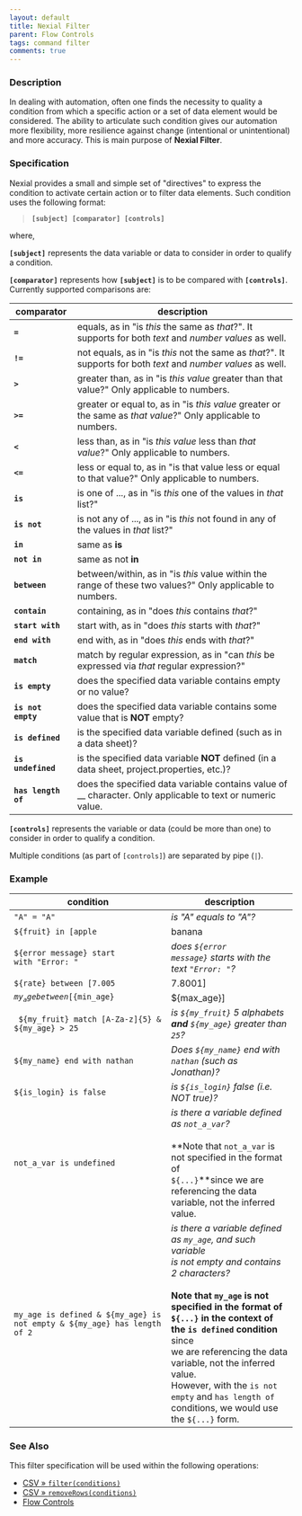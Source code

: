 ```yaml
---
layout: default
title: Nexial Filter
parent: Flow Controls
tags: command filter
comments: true
---
```



### Description
In dealing with automation, often one finds the necessity to quality a condition from which a specific action or a set
of data element would be considered.  The ability to articulate such condition gives our automation more flexibility,
more resilience against change (intentional or unintentional) and more accuracy.  This is main purpose of 
**Nexial Filter**. 


### Specification
Nexial provides a small and simple set of "directives" to express the condition to activate certain action or to filter
data elements.  Such condition uses the following format:

> **`[subject] [comparator] [controls]`**

where,

**`[subject]`** represents the data variable or data to consider in order to qualify a condition.

**`[comparator]`** represents how **`[subject]`** is to be compared with **`[controls]`**.  Currently supported 
comparisons are:

| comparator          | description |
| ------------------- | ----------- |
| **`=`**             | equals, as in "is _this_ the same as _that_?". It supports for both _text_ and _number values_ as well. |
| **`!=`**            | not equals, as in "is _this_ not the same as _that_?". It supports for both _text_ and _number values_ as well.  |
| **`>`**             | greater than, as in "is _this value_ greater than that value?"  Only applicable to numbers. |
| **`>=`**            | greater or equal to, as in "is _this value_ greater or the same as _that value_?" Only applicable to numbers. |
| **`<`**             | less than, as in "is _this value_ less than _that value_?" Only applicable to numbers. |
| **`<=`**            | less or equal to, as in "is that value less or equal to that value?" Only applicable to numbers. |
| **`is`**            | is one of ..., as in "is _this_ one of the values in _that_ list?" |
| **`is not`**        | is not any of ..., as in "is _this_ not found in any of the values in _that_ list?" |
| **`in`**            | same as **is** |
| **`not in`**        | same as not **in** |
| **`between`**       | between/within, as in "is _this_ value within the range of these two values?" Only applicable to numbers. |
| **`contain`**       | containing, as in "does _this_ contains _that_?"  |
| **`start with`**    | start with, as in "does _this_ starts with _that_?" |
| **`end with`**      | end with, as in "does _this_ ends with _that_?" |
| **`match`**         | match by regular expression, as in "can _this_ be expressed via _that_ regular expression?" |
| **`is empty`**      | does the specified data variable contains empty or no value? |
| **`is not empty`**  | does the specified data variable contains some value that is **NOT** empty? |
| **`is defined`**    | is the specified data variable defined (such as in a data sheet)? |
| **`is undefined`**  | is the specified data variable **NOT** defined (in a data sheet, project.properties, etc.)? |
| **`has length of`** | does the specified data variable contains value of __ character.  Only applicable to text or numeric value. |

**`[controls]`** represents the variable or data (could be more than one) to consider in order to qualify a condition.

Multiple conditions (as part of `[controls]`) are separated by pipe (`|`).


### Example

| condition                                                               | description |
|-------------------------------------------------------------------------|-------------|
|`"A" = "A"`                                                              | _is "A" equals to "A"?_ |
| <code>${fruit} in [apple|banana|chicken|shoes]</code>                   | _is `${fruit}` one of the items in the list `apple, banana, chicken, shoes`?_ |
|`${error message} start with "Error: "`                                  | _does `${error message}` starts with the text `"Error: "`?_ |
|<code>${rate} between [7.005|7.8001]</code>                              | _is `${rate}` between `7.005` and `7.8001`?_ |
|<code>${my_age} between [${min_age}|${max_age}]</code>                   | _is `${my_age}` between `${min_age}` and `${max_age}`?_ |
|` ${my_fruit} match [A-Za-z]{5} & ${my_age} > 25`                        | _is `${my_fruit}` 5 alphabets **and** `${my_age}` greater than `25`?_ |
|`${my_name} end with nathan`                                             | _Does `${my_name}` end with `nathan` (such as Jonathan)?_ |
|`${is_login} is false`                                                   | _is `${is_login}` false (i.e. NOT true)?_ |
|`not_a_var is undefined`                                                 | _is there a variable defined as `not_a_var`?_ <br/><br/>**Note that `not_a_var` is not specified in the format of <br/>`${...}`**since we are referencing the data variable, not the inferred value. |
|`my_age is defined & ${my_age} is not empty & ${my_age} has length of 2` | _is there a variable defined as `my_age`, and such variable <br/>is not empty and contains 2 characters?_ <br/><br/>**Note that `my_age` is not specified in the format of <br/>`${...}` in the context of the `is defined` condition** since <br/>we are referencing the data variable, not the inferred value.  <br/>However, with the `is not empty` and `has length of` <br/>conditions, we would use the `${...}` form. |


### See Also
This filter specification will be used within the following operations:
- [CSV &raquo; `filter(conditions)`](../expressions/CSVexpression#operations)
- [CSV &raquo; `removeRows(conditions)`](../expressions/CSVexpression#operations)
- [Flow Controls](index)
